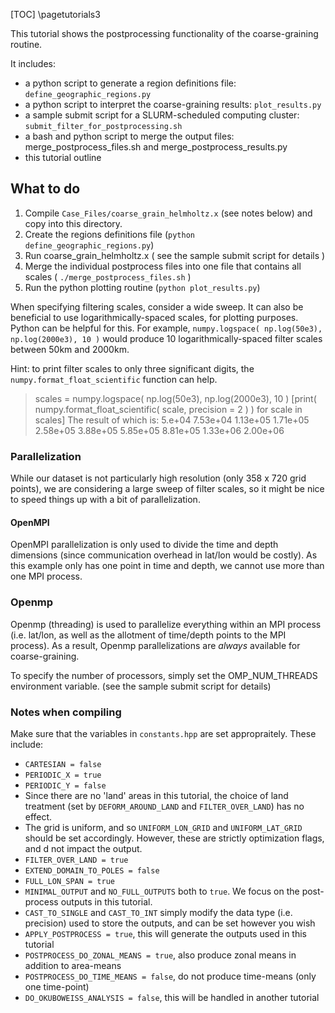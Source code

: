 [TOC]
\pagetutorials3

This tutorial shows the postprocessing functionality of the coarse-graining routine.

It includes:
- a python script to generate a region definitions file: `define_geographic_regions.py`
- a python script to interpret the coarse-graining results: `plot_results.py`
- a sample submit script for a SLURM-scheduled computing cluster: `submit_filter_for_postprocessing.sh`
- a bash and python script to merge the output files: merge_postprocess_files.sh and  merge_postprocess_results.py
- this tutorial outline

## What to do

1. Compile `Case_Files/coarse_grain_helmholtz.x` (see notes below) and copy into this directory.
3. Create the regions definitions file (`python define_geographic_regions.py`)
4. Run coarse_grain_helmholtz.x ( see the sample submit script for details )
5. Merge the individual postprocess files into one file that contains all scales ( `./merge_postprocess_files.sh` )
6. Run the python plotting routine (`python plot_results.py`)

When specifying filtering scales, consider a wide sweep. It can also be beneficial to use logarithmically-spaced scales, for plotting purposes.
Python can be helpful for this. For example, `numpy.logspace( np.log(50e3), np.log(2000e3), 10 )` would produce 10 logarithmically-spaced
filter scales between 50km and 2000km.

Hint: to print filter scales to only three significant digits, the `numpy.format_float_scientific` function can help.
> scales = numpy.logspace( np.log(50e3), np.log(2000e3), 10 )
> [print( numpy.format_float_scientific( scale, precision = 2 ) ) for scale in scales]
The result of which is: 5.e+04 7.53e+04 1.13e+05 1.71e+05 2.58e+05 3.88e+05 5.85e+05 8.81e+05 1.33e+06 2.00e+06

### Parallelization

While our dataset is not particularly high resolution (only 358 x 720 grid points), we are considering a large sweep of filter scales,
so it might be nice to speed things up with a bit of parallelization.

#### OpenMPI

OpenMPI parallelization is only used to divide the time and depth dimensions (since communication overhead in lat/lon would be costly).
As this example only has one point in time and depth, we cannot use more than one MPI process.

### Openmp

Openmp (threading) is used to parallelize everything within an MPI process (i.e. lat/lon, as well as the allotment of time/depth points to the MPI process).
As a result, Openmp parallelizations are _always_ available for coarse-graining.

To specify the number of processors, simply set the OMP_NUM_THREADS environment variable. (see the sample submit script for details)

### Notes when compiling

Make sure that the variables in `constants.hpp` are set appropraitely. These include:
- `CARTESIAN = false`
- `PERIODIC_X = true`
- `PERIODIC_Y = false`
- Since there are no 'land' areas in this tutorial, the choice of land treatment (set by `DEFORM_AROUND_LAND` and `FILTER_OVER_LAND`) has no effect.
- The grid is uniform, and so `UNIFORM_LON_GRID` and `UNIFORM_LAT_GRID` should be set accordingly. However, these are strictly optimization flags, and d not impact the output.
- `FILTER_OVER_LAND = true`
- `EXTEND_DOMAIN_TO_POLES = false`
- `FULL_LON_SPAN = true`
- `MINIMAL_OUTPUT` and `NO_FULL_OUTPUTS` both to `true`. We focus on the post-process outputs in this tutorial.
- `CAST_TO_SINGLE` and `CAST_TO_INT` simply modify the data type (i.e. precision) used to store the outputs, and can be set however you wish
- `APPLY_POSTPROCESS = true`, this will generate the outputs used in this tutorial
- `POSTPROCESS_DO_ZONAL_MEANS = true`, also produce zonal means in addition to area-means
- `POSTPROCESS_DO_TIME_MEANS = false`, do not produce time-means (only one time-point)
- `DO_OKUBOWEISS_ANALYSIS = false`, this will be handled in another tutorial
